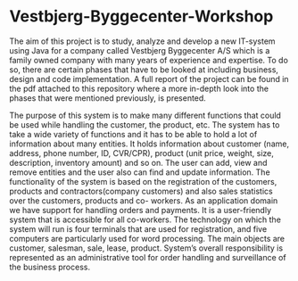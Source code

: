 # Vestbjerg-Byggecenter-Workshop
The aim of this project is to study, analyze and develop a new IT-system using Java for a company called Vestbjerg Byggecenter A/S which is a family owned company with many years of experience and expertise. To do so, there are certain phases that have to be looked at including business, design and code implementation. A full report of the project can be found in the pdf attached to this repository where a more in-depth look into the phases that were mentioned previously, is presented. 

The purpose of this system is to make many different functions that could be used while handling the customer, the product, etc. The system has to take a wide variety of functions and it has to be able to hold a lot of information about many entities. It holds information about customer (name, address, phone number, ID, CVR/CPR), product (unit price, weight, size, description, inventory amount) and so on. The user can add, view and remove entities and the user also can find and update information.
The functionality of the system is based on the registration of the customers, products and contractors(company customers) and also sales statistics over the customers, products and co- workers. As an application domain we have support for handling orders and payments.
It is a user-friendly system that is accessible for all co-workers. The technology on which the system will run is four terminals that are used for registration, and five computers are particularly used for word processing. The main objects are customer, salesman, sale, lease, product. System’s overall responsibility is represented as an administrative tool for order handling and surveillance of the business process.


